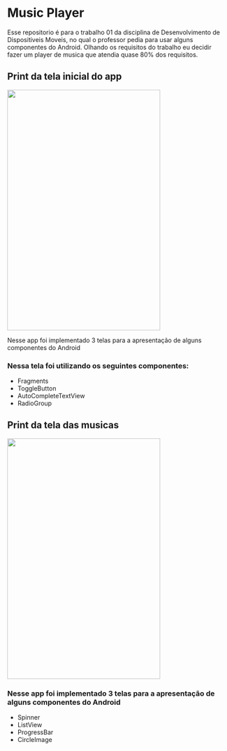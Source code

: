 <html>
<h1>Music Player</h1>
    <p>Esse repositorio é para o trabalho 01 da disciplina de Desenvolvimento de Dispositiveis Moveis, no qual o professor pedia 
        para usar alguns componentes do Android.
        Olhando os requisitos do trabalho eu decidir fazer um player de musica que atendia quase 80% dos requisitos.
    </p>
    <h2>Print da tela inicial do app</h2>
    <img width="350px" height="550px" src="https://user-images.githubusercontent.com/37156004/77071797-6317c080-69cb-11ea-872f-5591cc85d83f.jpeg">
    <p>Nesse app foi implementado 3 telas para a apresentação de alguns componentes do Android</p>
    <h3>Nessa tela foi utilizando os seguintes componentes:</h3>
    <ul>
        <li>Fragments</li>
        <li>ToggleButton</li>
        <li>AutoCompleteTextView</li>
        <li>RadioGroup</li>
    </ul>   
    <h2>Print da tela das musicas</h2>
    <img width="350px" height="550px" src="https://user-images.githubusercontent.com/37156004/77071857-7c207180-69cb-11ea-9ca1-3a0a2c8f026a.jpeg">
    <h3>Nesse app foi implementado 3 telas para a apresentação de alguns componentes do Android</h3>
    <ul>
        <li>Spinner</li>
        <li>ListView</li>
        <li>ProgressBar</li>
        <li>CircleImage</li>
    </ul>
</html>

